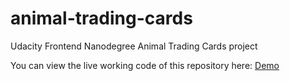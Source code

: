 # animal-trading-cards
Udacity Frontend Nanodegree Animal Trading Cards project

You can view the live working code of this repository here: [Demo](http://sumnercreations.github.io/animal-trading-cards/)